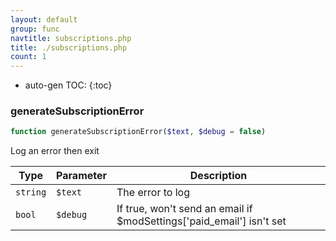 ```yaml
---
layout: default
group: func
navtitle: subscriptions.php
title: ./subscriptions.php
count: 1
---
```

* auto-gen TOC:
{:toc}
### generateSubscriptionError

```php
function generateSubscriptionError($text, $debug = false)
```
Log an error then exit



Type|Parameter|Description
---|---|---
`string`|`$text`|The error to log
`bool`|`$debug`|If true, won't send an email if $modSettings['paid_email'] isn't set

